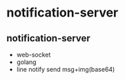 # notification-server
 ## notification-server 
 -  web-socket
 -  golang
 -  line notify send msg+img(base64)

